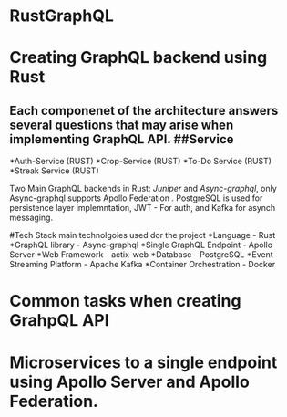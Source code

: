 # RustGraphQL 

# Creating GraphQL backend using Rust
Each componenet  of the architecture answers several questions that may arise when implementing GraphQL API. 
##Service
------------------------
 *Auth-Service   (RUST)
 *Crop-Service   (RUST)
 *To-Do Service  (RUST)
 *Streak Service (RUST)

 Two Main GraphQL backends in Rust: *Juniper* and *Async-graphql*, only Async-graphql supports Apollo Federation
 . PostgreSQL is used for persistence layer implemntation, JWT - For auth, and Kafka for asynch messaging.


#Tech Stack
main technolgoies used dor the project
 *Language                 - Rust
 *GraphQL library          - Async-graphql
 *Single GraphQL Endpoint  - Apollo Server
 *Web Framework            - actix-web
 *Database                 - PostgreSQL
 *Event Streaming Platform - Apache Kafka
 *Container Orchestration  - Docker

# Common tasks when creating GrahpQL API
# Microservices to a single endpoint using Apollo Server and Apollo Federation. 
